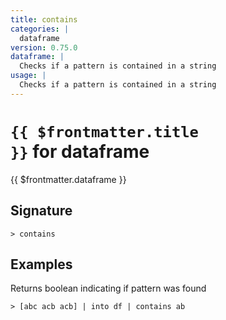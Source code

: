 ```yaml
---
title: contains
categories: |
  dataframe
version: 0.75.0
dataframe: |
  Checks if a pattern is contained in a string
usage: |
  Checks if a pattern is contained in a string
---
```


# <code>{{ $frontmatter.title }}</code> for dataframe

<div class='command-title'>{{ $frontmatter.dataframe }}</div>

## Signature

```> contains ```

## Examples

Returns boolean indicating if pattern was found
```shell
> [abc acb acb] | into df | contains ab
```
